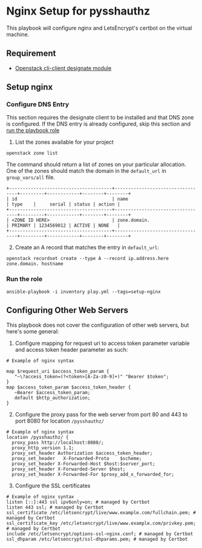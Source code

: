 # Nginx Setup for pysshauthz

This playbook will configure nginx and LetsEncrypt's certbot on the virtual machine.

## Requirement
* [Openstack cli-client designate module](https://docs.openstack.org/newton/user-guide/common/cli-install-openstack-command-line-clients.html)


## Setup nginx

### Configure DNS Entry
This section requires the designate client to be installed and that DNS zone is configured.
If the DNS entry is already configured, skip this section and [run the playbook role](#Run-the-role)

1. List the zones available for your project
```
openstack zone list
```

The command should return a list of zones on your particular allocation. One of the zones should match the domain in the `default_url` in `group_vars/all` file.
```
+--------------------------------------+----------------------------------+---------+------------+--------+--------+
| id                                   | name                             | type    |     serial | status | action |
+--------------------------------------+----------------------------------+---------+------------+--------+--------+
| <ZONE ID HERE>                       | zone.domain.                     | PRIMARY | 1234569012 | ACTIVE | NONE   |
+--------------------------------------+----------------------------------+---------+------------+--------+--------+
```
2. Create an A record that matches the entry in `default_url`:

```
openstack recordset create --type A --record ip.address.here zone.domain. hostname
```

### Run the role
```
ansible-playbook -i inventory play.yml --tags=setup-nginx
```

## Configuring Other Web Servers
This playbook does not cover the configuration of other web servers, but here's some general:

1. Configure mapping for request uri to access token parameter variable and access token header parameter as such: 
```
# Example of nginx syntax

map $request_uri $access_token_param {
   "~\?access_token=(?<token>[A-Za-z0-9]+)" "Bearer $token";
}
map $access_token_param $access_token_header {
   ~Bearer $access_token_param;
   default $http_authorization;
}
```

2. Configure the proxy pass for the web server from port 80 and 443 to port 8080 for location `/pysshauthz/`
```
# Example of nginx syntax
location /pysshauthz/ {
  proxy_pass http://localhost:8080/;
  proxy_http_version 1.1;
  proxy_set_header Authorization $access_token_header;
  proxy_set_header   X-Forwarded-Proto    $scheme;
  proxy_set_header X-Forwarded-Host $host:$server_port;
  proxy_set_header X-Forwarded-Server $host;
  proxy_set_header X-Forwarded-For $proxy_add_x_forwarded_for;
```

3. Configure the SSL certificates
```
# Example of nginx syntax
listen [::]:443 ssl ipv6only=on; # managed by Certbot
listen 443 ssl; # managed by Certbot
ssl_certificate /etc/letsencrypt/live/www.example.com/fullchain.pem; # managed by Certbot
ssl_certificate_key /etc/letsencrypt/live/www.example.com/privkey.pem; # managed by Certbot
include /etc/letsencrypt/options-ssl-nginx.conf; # managed by Certbot
ssl_dhparam /etc/letsencrypt/ssl-dhparams.pem; # managed by Certbot
```
